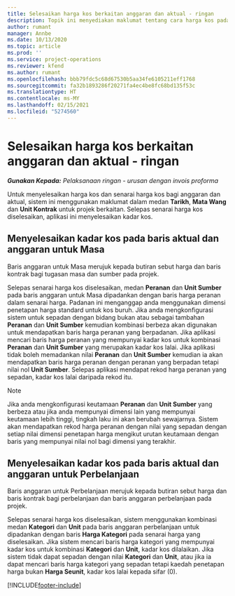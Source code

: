 ```yaml
---
title: Selesaikan harga kos berkaitan anggaran dan aktual - ringan
description: Topik ini menyediakan maklumat tentang cara harga kos pada anggaran dan aktual diselesaikan.
author: rumant
manager: Annbe
ms.date: 10/13/2020
ms.topic: article
ms.prod: ''
ms.service: project-operations
ms.reviewer: kfend
ms.author: rumant
ms.openlocfilehash: bbb79fdc5c68d67530b5aa34fe6105211eff1768
ms.sourcegitcommit: fa32b1893286f20271fa4ec4be8fc68bd135f53c
ms.translationtype: HT
ms.contentlocale: ms-MY
ms.lasthandoff: 02/15/2021
ms.locfileid: "5274560"
---
```

# <a name="resolve-cost-prices-on-estimates-and-actuals---lite"></a>Selesaikan harga kos berkaitan anggaran dan aktual - ringan

_**Gunakan Kepada:** Pelaksanaan ringan - urusan dengan invois proforma_

Untuk menyelesaikan harga kos dan senarai harga kos bagi anggaran dan aktual, sistem ini menggunakan maklumat dalam medan **Tarikh**, **Mata Wang** dan **Unit Kontrak** untuk projek berkaitan. Selepas senarai harga kos diselesaikan, aplikasi ini menyelesaikan kadar kos.

## <a name="resolving-cost-rates-on-actual-and-estimate-lines-for-time"></a>Menyelesaikan kadar kos pada baris aktual dan anggaran untuk Masa

Baris anggaran untuk Masa merujuk kepada butiran sebut harga dan baris kontrak bagi tugasan masa dan sumber pada projek.

Selepas senarai harga kos diselesaikan, medan **Peranan** dan **Unit Sumber** pada baris anggaran untuk Masa dipadankan dengan baris harga peranan dalam senarai harga. Padanan ini menganggap anda menggunakan dimensi penetapan harga standard untuk kos buruh. Jika anda mengkonfigurasi sistem untuk sepadan dengan bidang bukan atau sebagai tambahan **Peranan** dan **Unit Sumber** kemudian kombinasi berbeza akan digunakan untuk mendapatkan baris harga peranan yang berpadanan. Jika aplikasi mencari baris harga peranan yang mempunyai kadar kos untuk kombinasi **Peranan** dan **Unit Sumber** yang merupakan kadar kos lalai. Jika aplikasi tidak boleh memadankan nilai **Peranan** dan **Unit Sumber** kemudian ia akan mendapatkan baris harga peranan dengan peranan yang berpadan tetapi nilai nol **Unit Sumber**. Selepas aplikasi mendapat rekod harga peranan yang sepadan, kadar kos lalai daripada rekod itu. 

> [!NOTE]
> Jika anda mengkonfigurasi keutamaan **Peranan** dan **Unit Sumber** yang berbeza atau jika anda mempunyai dimensi lain yang mempunyai keutamaan lebih tinggi, tingkah laku ini akan berubah sewajarnya. Sistem akan mendapatkan rekod harga peranan dengan nilai yang sepadan dengan setiap nilai dimensi penetapan harga mengikut urutan keutamaan dengan baris yang mempunyai nilai nol bagi dimensi yang terakhir.

## <a name="resolving-cost-rates-on-actual-and-estimate-lines-for-expense"></a>Menyelesaikan kadar kos pada baris aktual dan anggaran untuk Perbelanjaan

Baris anggaran untuk Perbelanjaan merujuk kepada butiran sebut harga dan baris kontrak bagi perbelanjaan dan baris anggaran perbelanjaan pada projek.

Selepas senarai harga kos diselesaikan, sistem menggunakan kombinasi medan **Kategori** dan **Unit** pada baris anggaran perbelanjaan untuk dipadankan dengan baris **Harga Kategori** pada senarai harga yang diselesaikan. Jika sistem mencari baris harga kategori yang mempunyai kadar kos untuk kombinasi **Kategori** dan **Unit**, kadar kos dilalaikan. Jika sistem tidak dapat sepadan dengan nilai **Kategori** dan **Unit**, atau jika ia dapat mencari baris harga kategori yang sepadan tetapi kaedah penetapan harga bukan **Harga Seunit**, kadar kos lalai kepada sifar (0).


[!INCLUDE[footer-include](../../includes/footer-banner.md)]